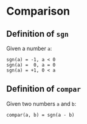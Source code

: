 # Comparison

## Definition of `sgn`

Given a number `a`:

    sgn(a) = -1, a < 0
    sgn(a) =  0, a = 0
    sgn(a) = +1, 0 < a
    
## Definition of `compar`

Given two numbers `a` and `b`:

    compar(a, b) = sgn(a - b)

